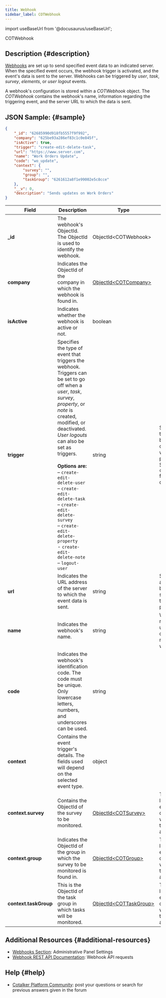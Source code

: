 ```yaml
---
title: Webhook
sidebar_label: COTWebhook
---
```

import useBaseUrl from '@docusaurus/useBaseUrl';

<span className="hero__subtitle">COTWebhook</span>

## Description {#description}

[Webhooks](/docs/documentation/admin/admin_webhooks) are set up to send specified event data to an indicated server. When the specified event occurs, the webhook trigger is activated, and the event's data is sent to the server. Webhooks can be triggered by _user_, _task_, _survey_, _elements_, or _user logout_ events.

A webhook's configuration is stored within a _COTWebhook_ object. The _COTWebhook_ contains the webhook's name, information regarding the triggering event, and the server URL to which the data is sent.

## JSON Sample: {#sample}

```json
{
    "_id": "62685990d918fb5557f9f992",
    "company": "625be93a286ef83c1c0e845f",
    "isActive": true,
    "trigger": "create-edit-delete-task",
    "url": "https://www.server.com",
    "name": "Work Orders Update",
    "code": "wo_update",
    "context": {
        "survey": "",
        "group": "",
        "taskGroup": "6261612a8f1e99002e5c8cce"
    },
    "__v": 0,
    "description": "Sends updates on Work Orders"
}
```
Field | Description | Type | Notes
--- | --- | --- | ---
**_id** | The webhook's ObjectId. The ObjectId is used to identify the webhook. | ObjectId<COTWebhook\> | 
**company** | Indicates the ObjectId of the company in which the webhook is found in. | [ObjectId<COTCompany\>](/docs/documentation/models/company/model_company) |
**isActive** | Indicates whether the webhook is active or not. | boolean | 
**trigger** | Specifies the type of event that triggers the webhook. Triggers can be set to go off when a _user_, _task_, _survey_, _property_, or _note_ is created, modified, or deactivated. _User logouts_ can also be set as triggers. <br/><br/>**Options are:** <br/>– `create-edit-delete-user` <br/>– `create-edit-delete-task` <br/>– `create-edit-delete-survey` <br/>– `create-edit-delete-property` <br/>- `create-edit-delete-note` <br/>– `logout-user` | string | Some triggers can be configured with special pararmeters. See the `contexts` field for details.
**url** | Indicates the URL address of the server to which the event data is sent. | string | Server URLs are provided by external systems or third-parties.
**name** | Indicates the webhook's name. | string | We recommend using a descriptive name for the webhook.
**code** | Indicates the webhook's identification code. The code must be unique. Only lowercase letters, numbers, and underscores can be used. | string |
**context** | Contains the event trigger's details. The fields used will depend on the selected event type.| object | 
**context.survey** | Contains the ObjectId of the survey to be monitored. | [ObjectId<COTSurvey\>](/docs/documentation/models/surveys/model_surveys) | This field is left with empty quotes when the trigger is not a survey.
**context.group** | Indicates the ObjectId of the group in which the survey to be monitored is found in. | [ObjectId<COTGroup\>](/docs/documentation/models/communication/model_groups) | This field is left with empty quotes when the trigger is not a survey.
**context.taskGroup** | This is the ObjectId of the task group in which tasks will be monitored. | [ObjectId<COTTaskGroup\>](/docs/documentation/models/tasks/model_taskgroup) | This field is left with empty quotes when the trigger is not a task.


## Additional Resources {#additional-resources}
- [Webhooks Section](/docs/documentation/admin/admin_webhooks): Administrative Panel Settings
- [Webhook REST API Documentation](/docs/documentation/api/automations/webhooks): Webhook API requests

## Help {#help}

- [Cotalker Platform Community](https://github.com/Cotalker/documentation/discussions): post your questions or search for previous answers given in the forum